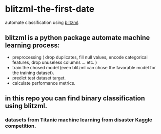 # blitzml-the-first-date
automate classification using [blitzml](https://github.com/AhmedMohamed25/blitzml).
## blitzml is a python package automate machine learning process: 
- preprocessing ( drop duplicates, fill null values, encode categorical features, drop unuseless columns ... etc. )
- train the chosed model (even blitzml can chose the favorable model for the training dataset).
- predict test dataset target.
- calculate performance metrics.
## in this repo you can find binary classification using blitzml.
### datasets from Titanic machine learning from disaster Kaggle competition.
